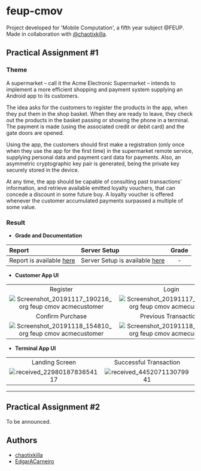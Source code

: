 # feup-cmov
Project developed for 'Mobile Computation', a fifth year subject @FEUP. Made in collaboration with [@chaotixkilla](https://github.com/chaotixkilla).

## Practical Assignment \#1

### Theme

A supermarket – call it the Acme Electronic Supermarket – intends to implement a more efficient shopping and payment system supplying an Android app to its customers.

The idea asks for the customers to register the products in the app, when they put them in the shop basket. When they are ready to leave, they check out the products in the basket passing or showing the phone in a terminal. The payment is made (using the associated credit or debit card) and the gate doors are opened.

Using the app, the customers should first make a registration (only once when they use the app for the first time) in the supermarket remote service, supplying personal data and payment card data for payments. Also, an asymmetric cryptographic key pair is generated, being the private key securely stored in the device.

At any time, the app should be capable of consulting past transactions’ information, and retrieve available emitted loyalty vouchers, that can concede a discount in some future buy. A loyalty voucher is offered whenever the customer accumulated payments surpassed a multiple of some value.

### Result

* __Grade and Documentation__

| Report | Server Setup | Grade |
|:- |:- |:-:|
| Report is available [here](https://github.com/EdgarACarneiro/feup-cmov/blob/master/AcmeSupermarket/docs/report.pdf) | Server Setup is available [here](https://github.com/EdgarACarneiro/feup-cmov/tree/master/AcmeSupermarket/server) | - |

* __Customer App UI__

| | | |
|:-:|:-:|:-:|
| Register | Login | Main Menu |
| ![Screenshot_20191117_190216_org feup cmov acmecustomer](https://user-images.githubusercontent.com/22712373/69869952-39188200-12a6-11ea-9133-f2597c448f09.jpg) | ![Screenshot_20191117_185602_org feup cmov acmecustomer](https://user-images.githubusercontent.com/22712373/69869951-39188200-12a6-11ea-9ea7-ea0d34653f76.jpg) | ![Screenshot_20191117_190939_org feup cmov acmecustomer](https://user-images.githubusercontent.com/22712373/69869953-39188200-12a6-11ea-9965-dfc85df80a61.jpg) |
| Confirm Purchase | Previous Transactions | Checkout |
| ![Screenshot_20191118_154810_org feup cmov acmecustomer](https://user-images.githubusercontent.com/22712373/69869955-39b11880-12a6-11ea-8ba3-b8f7b831cbc8.jpg) | ![Screenshot_20191118_154946_org feup cmov acmecustomer](https://user-images.githubusercontent.com/22712373/69869956-39b11880-12a6-11ea-86d8-e1fffce87a8b.jpg) | ![Screenshot_20191118_154708_org feup cmov acmecustomer](https://user-images.githubusercontent.com/22712373/69869954-39188200-12a6-11ea-8e6c-eae9cd8a7086.jpg) |

* __Terminal App UI__

| | | |
|:-:|:-:|:-:|
| Landing Screen | Successful Transaction | Error on Transaction | 
| ![received_2298018783654117](https://user-images.githubusercontent.com/22712373/69869950-387feb80-12a6-11ea-832c-b632882d11de.png) | ![received_445207113079941](https://user-images.githubusercontent.com/22712373/69869947-37e75500-12a6-11ea-9c3b-85cb00b57f4e.png) | ![received_458530121440994](https://user-images.githubusercontent.com/22712373/69869948-387feb80-12a6-11ea-9c82-87c68d9cca33.png) |

---

## Practical Assignment \#2

To be announced.

## Authors
* [chaotixkilla](https://github.com/chaotixkilla)
* [EdgarACarneiro](https://github.com/EdgarACarneiro)
